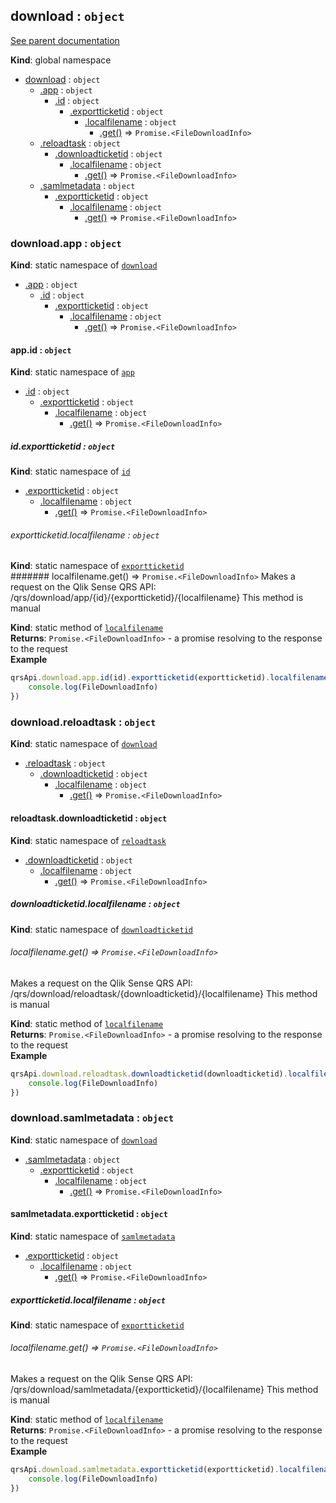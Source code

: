 <a name="download"></a>
## download : <code>object</code>
[See parent documentation](qrs.md)

**Kind**: global namespace  

* [download](#download) : <code>object</code>
  * [.app](#download.app) : <code>object</code>
    * [.id](#download.app.id) : <code>object</code>
      * [.exportticketid](#download.app.id.exportticketid) : <code>object</code>
        * [.localfilename](#download.app.id.exportticketid.localfilename) : <code>object</code>
          * [.get()](#download.app.id.exportticketid.localfilename.get) ⇒ <code>Promise.&lt;FileDownloadInfo&gt;</code>
  * [.reloadtask](#download.reloadtask) : <code>object</code>
    * [.downloadticketid](#download.reloadtask.downloadticketid) : <code>object</code>
      * [.localfilename](#download.reloadtask.downloadticketid.localfilename) : <code>object</code>
        * [.get()](#download.reloadtask.downloadticketid.localfilename.get) ⇒ <code>Promise.&lt;FileDownloadInfo&gt;</code>
  * [.samlmetadata](#download.samlmetadata) : <code>object</code>
    * [.exportticketid](#download.samlmetadata.exportticketid) : <code>object</code>
      * [.localfilename](#download.samlmetadata.exportticketid.localfilename) : <code>object</code>
        * [.get()](#download.samlmetadata.exportticketid.localfilename.get) ⇒ <code>Promise.&lt;FileDownloadInfo&gt;</code>

<a name="download.app"></a>
### download.app : <code>object</code>
**Kind**: static namespace of <code>[download](#download)</code>  

* [.app](#download.app) : <code>object</code>
  * [.id](#download.app.id) : <code>object</code>
    * [.exportticketid](#download.app.id.exportticketid) : <code>object</code>
      * [.localfilename](#download.app.id.exportticketid.localfilename) : <code>object</code>
        * [.get()](#download.app.id.exportticketid.localfilename.get) ⇒ <code>Promise.&lt;FileDownloadInfo&gt;</code>

<a name="download.app.id"></a>
#### app.id : <code>object</code>
**Kind**: static namespace of <code>[app](#download.app)</code>  

* [.id](#download.app.id) : <code>object</code>
  * [.exportticketid](#download.app.id.exportticketid) : <code>object</code>
    * [.localfilename](#download.app.id.exportticketid.localfilename) : <code>object</code>
      * [.get()](#download.app.id.exportticketid.localfilename.get) ⇒ <code>Promise.&lt;FileDownloadInfo&gt;</code>

<a name="download.app.id.exportticketid"></a>
##### id.exportticketid : <code>object</code>
**Kind**: static namespace of <code>[id](#download.app.id)</code>  

* [.exportticketid](#download.app.id.exportticketid) : <code>object</code>
  * [.localfilename](#download.app.id.exportticketid.localfilename) : <code>object</code>
    * [.get()](#download.app.id.exportticketid.localfilename.get) ⇒ <code>Promise.&lt;FileDownloadInfo&gt;</code>

<a name="download.app.id.exportticketid.localfilename"></a>
###### exportticketid.localfilename : <code>object</code>
**Kind**: static namespace of <code>[exportticketid](#download.app.id.exportticketid)</code>  
<a name="download.app.id.exportticketid.localfilename.get"></a>
####### localfilename.get() ⇒ <code>Promise.&lt;FileDownloadInfo&gt;</code>
Makes a request on the Qlik Sense QRS API:
/qrs/download/app/{id}/{exportticketid}/{localfilename}
This method is manual

**Kind**: static method of <code>[localfilename](#download.app.id.exportticketid.localfilename)</code>  
**Returns**: <code>Promise.&lt;FileDownloadInfo&gt;</code> - a promise resolving to the response to the request  
**Example**  
```javascript
qrsApi.download.app.id(id).exportticketid(exportticketid).localfilename(localfilename).get().then(function(FileDownloadInfo) {
	console.log(FileDownloadInfo)
})
```
<a name="download.reloadtask"></a>
### download.reloadtask : <code>object</code>
**Kind**: static namespace of <code>[download](#download)</code>  

* [.reloadtask](#download.reloadtask) : <code>object</code>
  * [.downloadticketid](#download.reloadtask.downloadticketid) : <code>object</code>
    * [.localfilename](#download.reloadtask.downloadticketid.localfilename) : <code>object</code>
      * [.get()](#download.reloadtask.downloadticketid.localfilename.get) ⇒ <code>Promise.&lt;FileDownloadInfo&gt;</code>

<a name="download.reloadtask.downloadticketid"></a>
#### reloadtask.downloadticketid : <code>object</code>
**Kind**: static namespace of <code>[reloadtask](#download.reloadtask)</code>  

* [.downloadticketid](#download.reloadtask.downloadticketid) : <code>object</code>
  * [.localfilename](#download.reloadtask.downloadticketid.localfilename) : <code>object</code>
    * [.get()](#download.reloadtask.downloadticketid.localfilename.get) ⇒ <code>Promise.&lt;FileDownloadInfo&gt;</code>

<a name="download.reloadtask.downloadticketid.localfilename"></a>
##### downloadticketid.localfilename : <code>object</code>
**Kind**: static namespace of <code>[downloadticketid](#download.reloadtask.downloadticketid)</code>  
<a name="download.reloadtask.downloadticketid.localfilename.get"></a>
###### localfilename.get() ⇒ <code>Promise.&lt;FileDownloadInfo&gt;</code>
Makes a request on the Qlik Sense QRS API:
/qrs/download/reloadtask/{downloadticketid}/{localfilename}
This method is manual

**Kind**: static method of <code>[localfilename](#download.reloadtask.downloadticketid.localfilename)</code>  
**Returns**: <code>Promise.&lt;FileDownloadInfo&gt;</code> - a promise resolving to the response to the request  
**Example**  
```javascript
qrsApi.download.reloadtask.downloadticketid(downloadticketid).localfilename(localfilename).get().then(function(FileDownloadInfo) {
	console.log(FileDownloadInfo)
})
```
<a name="download.samlmetadata"></a>
### download.samlmetadata : <code>object</code>
**Kind**: static namespace of <code>[download](#download)</code>  

* [.samlmetadata](#download.samlmetadata) : <code>object</code>
  * [.exportticketid](#download.samlmetadata.exportticketid) : <code>object</code>
    * [.localfilename](#download.samlmetadata.exportticketid.localfilename) : <code>object</code>
      * [.get()](#download.samlmetadata.exportticketid.localfilename.get) ⇒ <code>Promise.&lt;FileDownloadInfo&gt;</code>

<a name="download.samlmetadata.exportticketid"></a>
#### samlmetadata.exportticketid : <code>object</code>
**Kind**: static namespace of <code>[samlmetadata](#download.samlmetadata)</code>  

* [.exportticketid](#download.samlmetadata.exportticketid) : <code>object</code>
  * [.localfilename](#download.samlmetadata.exportticketid.localfilename) : <code>object</code>
    * [.get()](#download.samlmetadata.exportticketid.localfilename.get) ⇒ <code>Promise.&lt;FileDownloadInfo&gt;</code>

<a name="download.samlmetadata.exportticketid.localfilename"></a>
##### exportticketid.localfilename : <code>object</code>
**Kind**: static namespace of <code>[exportticketid](#download.samlmetadata.exportticketid)</code>  
<a name="download.samlmetadata.exportticketid.localfilename.get"></a>
###### localfilename.get() ⇒ <code>Promise.&lt;FileDownloadInfo&gt;</code>
Makes a request on the Qlik Sense QRS API:
/qrs/download/samlmetadata/{exportticketid}/{localfilename}
This method is manual

**Kind**: static method of <code>[localfilename](#download.samlmetadata.exportticketid.localfilename)</code>  
**Returns**: <code>Promise.&lt;FileDownloadInfo&gt;</code> - a promise resolving to the response to the request  
**Example**  
```javascript
qrsApi.download.samlmetadata.exportticketid(exportticketid).localfilename(localfilename).get().then(function(FileDownloadInfo) {
	console.log(FileDownloadInfo)
})
```
